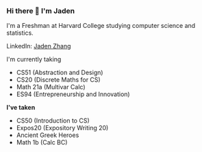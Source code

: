 ### Hi there 👋 I'm Jaden

I'm a Freshman at Harvard College studying computer science and statistics.

LinkedIn: [Jaden Zhang](https://www.linkedin.com/in/jadenqzhang)

I'm currently taking
- CS51 (Abstraction and Design)
- CS20 (Discrete Maths for CS)
- Math 21a (Multivar Calc)
- ES94 (Entrepreneurship and Innovation)

**I've taken**
- CS50 (Introduction to CS)
- Expos20 (Expository Writing 20)
- Ancient Greek Heroes
- Math 1b (Calc BC)

<!--
**Jantomz/Jantomz** is a ✨ _special_ ✨ repository because its `README.md` (this file) appears on your GitHub profile.

Here are some ideas to get you started:

- 🔭 I’m currently working on ...
- 🌱 I’m currently learning ...
- 👯 I’m looking to collaborate on ...
- 🤔 I’m looking for help with ...
- 💬 Ask me about ...
- 📫 How to reach me: ...
- 😄 Pronouns: ...
- ⚡ Fun fact: ...
-->
